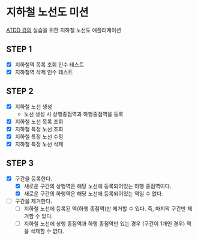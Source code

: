 # 지하철 노선도 미션
[ATDD 강의](https://edu.nextstep.camp/c/R89PYi5H) 실습을 위한 지하철 노선도 애플리케이션

## STEP 1
- [x] 지하철역 목록 조회 인수 테스트  
- [x] 지하철역 삭제 인수 테스트  

## STEP 2
- [x] 지하철 노선 생성  
  - 노선 생성 시 상행종점역과 하행종점역을 등록  
- [x] 지하철 노선 목록 조회  
- [x] 지하철 특정 노선 조회  
- [x] 지하철 특정 노선 수정  
- [x] 지하철 특정 노선 삭제  

## STEP 3
- [x] 구간을 등록한다.
  - [x] 새로운 구간의 상행역은 해당 노선에 등록되어있는 하행 종점역이다.
  - [x] 새로운 구간의 하행역은 해당 노선에 등록되어있는 역일 수 없다.
- [ ] 구간을 제거한다.
  - [ ] 지하철 노선에 등록된 역(하행 종점역)만 제거할 수 있다. 즉, 마지막 구간만 제거할 수 있다.
  - [ ] 지하철 노선에 상행 종점역과 하행 종점역만 있는 경우 (구간이 1개인 경우) 역을 삭제할 수 없다.
